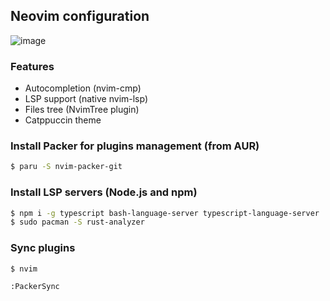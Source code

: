 ## Neovim configuration
![image](https://user-images.githubusercontent.com/43048524/153890880-33c3b701-93b2-49de-95b6-f8816617f86b.png)

### Features
- Autocompletion (nvim-cmp)
- LSP support (native nvim-lsp)
- Files tree (NvimTree plugin)
- Catppuccin theme

### Install Packer for plugins management (from AUR)
```sh
$ paru -S nvim-packer-git
```

### Install LSP servers (Node.js and npm)
```sh
$ npm i -g typescript bash-language-server typescript-language-server
$ sudo pacman -S rust-analyzer
```

### Sync plugins
```
$ nvim

:PackerSync
```

